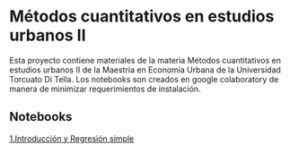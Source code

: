 # Métodos cuantitativos en estudios urbanos II

Esta proyecto contiene materiales de la materia Métodos cuantitativos en estudios urbanos II de la Maestría en Economía Urbana de la Universidad Torcuato Di Tella. 
Los notebooks son creados en google colaboratory de manera de minimizar requerimientos de instalación.

## Notebooks 

[1.Introducción y Regresión simple](https://github.com/rpasquini/metodos_cuantitativos_2022/blob/main/1_Introduccion.ipynb)
